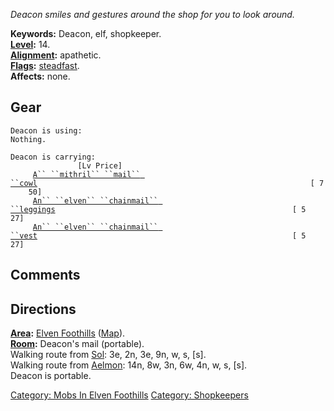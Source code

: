 *Deacon smiles and gestures around the shop for you to look around.*

**Keywords:** Deacon, elf, shopkeeper.  
**[Level](Level.md "wikilink"):** 14.  
**[Alignment](Alignment.md "wikilink"):** apathetic.  
**[Flags](:Category:_Mob_Types.md "wikilink"):**
[steadfast](Sentinel_Mobs.md "wikilink").  
**Affects:** none.  

## Gear

`Deacon is using:`  
`Nothing.`

`Deacon is carrying:                                                                  [Lv Price]`  
`     `[`A`` ``mithril`` ``mail`` ``cowl`](Mithril_Mail_Cowl.md "wikilink")`                                                             [ 7    50]`  
`     `[`An`` ``elven`` ``chainmail`` ``leggings`](Elven_Chainmail_Leggings.md "wikilink")`                                                     [ 5    27]`  
`     `[`An`` ``elven`` ``chainmail`` ``vest`](Elven_Chainmail_Vest.md "wikilink")`                                                         [ 5    27]`

## Comments

## Directions

**[Area](:Category:_Areas.md "wikilink"):** [Elven
Foothills](:Category:_Elven_Foothills.md "wikilink")
([Map](Elven_Foothills_Map.md "wikilink")).  
**[Room](:Category:_Rooms.md "wikilink"):** Deacon's mail (portable).  
Walking route from [Sol](Sol.md "wikilink"): 3e, 2n, 3e, 9n, w, s,
\[s\].  
Walking route from [Aelmon](Aelmon.md "wikilink"): 14n, 8w, 3n, 6w, 4n,
w, s, \[s\].  
Deacon is portable.  

[Category: Mobs In Elven
Foothills](Category:_Mobs_In_Elven_Foothills "wikilink") [Category:
Shopkeepers](Category:_Shopkeepers "wikilink")
